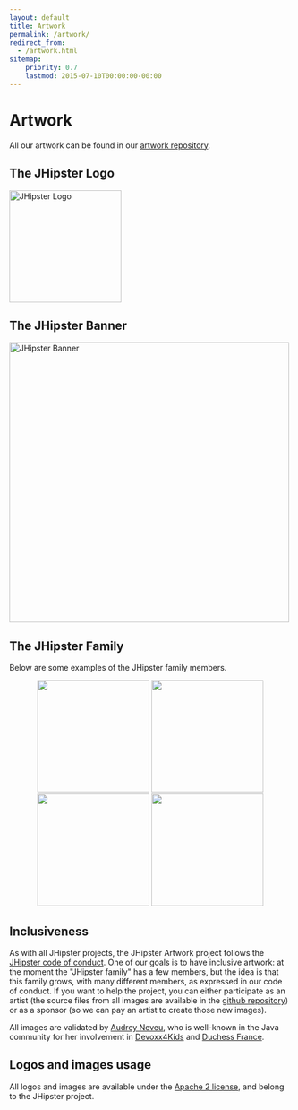 ```yaml
---
layout: default
title: Artwork
permalink: /artwork/
redirect_from:
  - /artwork.html
sitemap:
    priority: 0.7
    lastmod: 2015-07-10T00:00:00-00:00
---
```


# <i class="fa fa-pencil"></i> Artwork

All our artwork can be found in our [artwork repository](https://github.com/jhipster/jhipster-artwork).

## The JHipster Logo
<img src="/jhipster-artwork/logos/JHipster%20bowtie%20-%20square.png"
      alt="JHipster Logo"
      width="200">

## The JHipster Banner

<img src="/jhipster-artwork/logos/JHipster%20banner.png"
      alt="JHipster Banner"
      width="500">

## The JHipster Family

Below are some examples of the JHipster family members.

<div width="500" align="center">
  <img src="/jhipster-artwork/family/jhipster_family_member_0.svg" width="200">
  <img src="/jhipster-artwork/family/jhipster_family_member_1.svg" width="200">
  <img src="/jhipster-artwork/family/jhipster_family_member_2.svg" width="200">
  <img src="/jhipster-artwork/family/jhipster_family_member_3.svg" width="200">
</div>

## Inclusiveness

As with all JHipster projects, the JHipster Artwork project follows the [JHipster code of conduct](https://github.com/jhipster/generator-jhipster/blob/main/CODE_OF_CONDUCT.md). One of our goals is to have inclusive artwork: at the moment the "JHipster family" has a few members, but the idea is that this family grows, with many different members, as expressed in our code of conduct. If you want to help the project, you can either participate as an artist (the source files from all images are available in the [github repository](https://github.com/jhipster/jhipster-artwork)) or as a sponsor (so we can pay an artist to create those new images).

All images are validated by [Audrey Neveu](https://twitter.com/Audrey_Neveu), who is well-known in the Java community for her involvement in [Devoxx4Kids](http://www.devoxx4kids.org/) and [Duchess France](https://www.duchess-france.org/).

## Logos and images usage

All logos and images are available under the [Apache 2 license](LICENSE.txt), and belong to the JHipster project.
